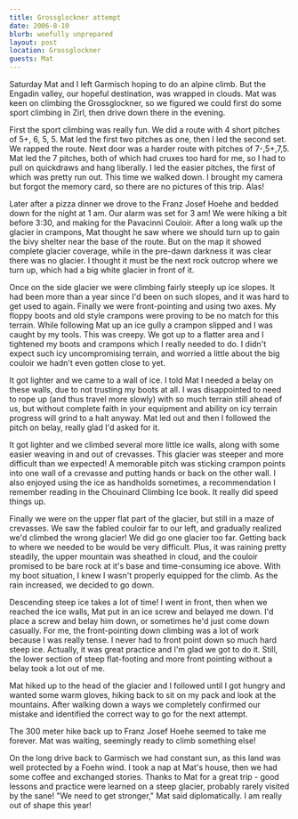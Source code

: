 ```yaml
---
title: Grossglockner attempt
date: 2006-8-10
blurb: woefully unprepared
layout: post
location: Grossglockner
guests: Mat
---
```


Saturday Mat and I left Garmisch hoping to do an alpine climb. But the Engadin
valley, our hopeful destination, was wrapped in clouds. Mat was keen on climbing
the Grossglockner, so we figured we could first do some sport climbing in Zirl,
then drive down there in the evening.


First the sport climbing was really fun. We did a route with 4 short pitches of
5+, 6, 5, 5. Mat led the first two pitches as one, then I led the second set. We
rapped the route. Next door was a harder route with pitches of 7-,5+,7,5. Mat
led the 7 pitches, both of which had cruxes too hard for me, so I had to pull on
quickdraws and hang liberally. I led the easier pitches, the first of which was
pretty run out. This time we walked down. I brought my camera but forgot the
memory card, so there are no pictures of this trip. Alas!


Later after a pizza dinner we drove to the Franz Josef Hoehe and bedded down for
the night at 1 am. Our alarm was set for 3 am! We were hiking a bit before 3:30,
and making for the Pavacinni Couloir. After a long walk up the glacier in
crampons, Mat thought he saw where we should turn up to gain the bivy shelter
near the base of the route. But on the map it showed complete glacier coverage,
while in the pre-dawn darkness it was clear there was no glacier. I thought it
must be the next rock outcrop where we turn up, which had a big white glacier in
front of it.


Once on the side glacier we were climbing fairly steeply up ice slopes. It had
been more than a year since I'd been on such slopes, and it was hard to get used
to again. Finally we were front-pointing and using two axes. My floppy boots and
old style crampons were proving to be no match for this terrain. While following
Mat up an ice gully a crampon slipped and I was caught by my tools. This was
creepy. We got up to a flatter area and I tightened my boots and crampons which
I really needed to do. I didn't expect such icy uncompromising terrain, and
worried a little about the big couloir we hadn't even gotten close to yet.


It got lighter and we came to a wall of ice. I told Mat I needed a belay on these walls, due to not trusting my boots at all. I was disappointed to need to rope up (and thus travel more slowly) with so much terrain still ahead of us, but without complete faith in your equipment and ability on icy terrain progress will grind to a halt anyway. Mat led out and then I followed the pitch on belay, really glad I'd asked for it.


It got lighter and we climbed several more little ice walls, along with some
easier weaving in and out of crevasses. This glacier was steeper and more
difficult than we expected! A memorable pitch was sticking crampon points into
one wall of a crevasse and putting hands or back on the other wall. I also
enjoyed using the ice as handholds sometimes, a recommendation I remember
reading in the Chouinard Climbing Ice book. It really did speed things up.


Finally we were on the upper flat part of the glacier, but still in a maze of
crevasses. We saw the fabled couloir far to our left, and gradually realized
we'd climbed the wrong glacier! We did go one glacier too far. Getting back to
where we needed to be would be very difficult. Plus, it was raining pretty
steadily, the upper mountain was sheathed in cloud, and the couloir promised to
be bare rock at it's base and time-consuming ice above. With my boot situation,
I knew I wasn't properly equipped for the climb. As the rain increased, we
decided to go down.


Descending steep ice takes a lot of time! I went in front, then when we reached
the ice walls, Mat put in an ice screw and belayed me down. I'd place a screw
and belay him down, or sometimes he'd just come down casually. For me, the
front-pointing down climbing was a lot of work because I was really tense. I
never had to front point down so much hard steep ice. Actually, it was great
practice and I'm glad we got to do it. Still, the lower section of steep
flat-footing and more front pointing without a belay took a lot out of me.


Mat hiked up to the head of the glacier and I followed until I got hungry and
wanted some warm gloves, hiking back to sit on my pack and look at the
mountains. After walking down a ways we completely confirmed our mistake and
identified the correct way to go for the next attempt.


The 300 meter hike back up to Franz Josef Hoehe seemed to take me forever. Mat was waiting, seemingly ready to climb something else!


On the long drive back to Garmisch we had constant sun, as this land was well
protected by a Foehn wind. I took a nap at Mat's house, then we had some coffee
and exchanged stories. Thanks to Mat for a great trip - good lessons and
practice were learned on a steep glacier, probably rarely visited by the sane!
"We need to get stronger," Mat said diplomatically. I am really out of shape
this year!

